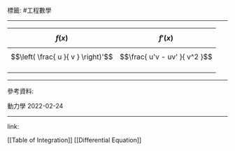 標籤: #工程數學 

---

| $$f(x)$$                            | $$f'(x)$$                     |
| ----------------------------------- | ----------------------------- |
| $$\left( \frac{ u }{ v } \right)'$$ | $$\frac{ u'v - uv' }{ v^2 }$$ |
| $$$$                                    |                               |

---

參考資料:

動力學 2022-02-24

---

link:

[[Table of Integration]]
[[Differential Equation]]
